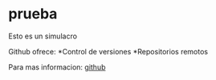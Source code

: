# prueba
Esto es un simulacro

Github ofrece:
*Control de versiones
*Repositorios remotos

Para mas informacion: [github](https://github.com)
